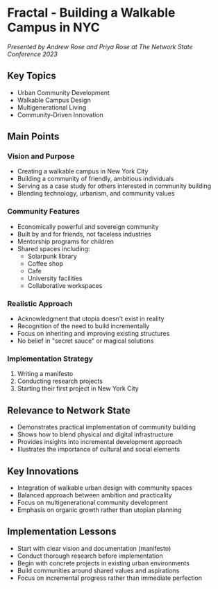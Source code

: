 # Fractal - Building a Walkable Campus in NYC
*Presented by Andrew Rose and Priya Rose at The Network State Conference 2023*

## Key Topics
- Urban Community Development
- Walkable Campus Design
- Multigenerational Living
- Community-Driven Innovation

## Main Points
### Vision and Purpose
- Creating a walkable campus in New York City
- Building a community of friendly, ambitious individuals
- Serving as a case study for others interested in community building
- Blending technology, urbanism, and community values

### Community Features
- Economically powerful and sovereign community
- Built by and for friends, not faceless industries
- Mentorship programs for children
- Shared spaces including:
  - Solarpunk library
  - Coffee shop
  - Cafe
  - University facilities
  - Collaborative workspaces

### Realistic Approach
- Acknowledgment that utopia doesn't exist in reality
- Recognition of the need to build incrementally
- Focus on inheriting and improving existing structures
- No belief in "secret sauce" or magical solutions

### Implementation Strategy
1. Writing a manifesto
2. Conducting research projects
3. Starting their first project in New York City

## Relevance to Network State
- Demonstrates practical implementation of community building
- Shows how to blend physical and digital infrastructure
- Provides insights into incremental development approach
- Illustrates the importance of cultural and social elements

## Key Innovations
- Integration of walkable urban design with community spaces
- Balanced approach between ambition and practicality
- Focus on multigenerational community development
- Emphasis on organic growth rather than utopian planning

## Implementation Lessons
- Start with clear vision and documentation (manifesto)
- Conduct thorough research before implementation
- Begin with concrete projects in existing urban environments
- Build communities around shared values and aspirations
- Focus on incremental progress rather than immediate perfection 